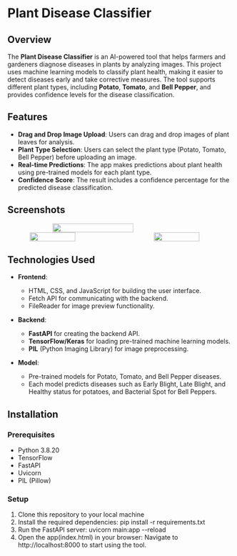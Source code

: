 # Plant Disease Classifier

## Overview
The **Plant Disease Classifier** is an AI-powered tool that helps farmers and gardeners diagnose diseases in plants by analyzing images. This project uses machine learning models to classify plant health, making it easier to detect diseases early and take corrective measures. The tool supports different plant types, including **Potato**, **Tomato**, and **Bell Pepper**, and provides confidence levels for the disease classification.

## Features
- **Drag and Drop Image Upload**: Users can drag and drop images of plant leaves for analysis.
- **Plant Type Selection**: Users can select the plant type (Potato, Tomato, Bell Pepper) before uploading an image.
- **Real-time Predictions**: The app makes predictions about plant health using pre-trained models for each plant type.
- **Confidence Score**: The result includes a confidence percentage for the predicted disease classification.

## Screenshots

<div style="display: flex; justify-content: center;  width: 100%;">
    <img src="https://github.com/user-attachments/assets/e61c3626-548c-4ee1-bbb4-9c1650daa49b" width="60%" />
</div>

<div style="display: flex; justify-content: space-between; width: 100%; padding: 0 10%;">
    <img src="https://github.com/user-attachments/assets/caa068cb-a534-4bae-9729-3f238df84ae9" width="45%" />
    <img src="https://github.com/user-attachments/assets/393ea454-abf2-4182-8f31-eda3f5087984" width="45%" />
</div>


## Technologies Used
- **Frontend**:
  - HTML, CSS, and JavaScript for building the user interface.
  - Fetch API for communicating with the backend.
  - FileReader for image preview functionality.
  
- **Backend**:
  - **FastAPI** for creating the backend API.
  - **TensorFlow/Keras** for loading pre-trained machine learning models.
  - **PIL** (Python Imaging Library) for image preprocessing.

- **Model**:
  - Pre-trained models for Potato, Tomato, and Bell Pepper diseases.
  - Each model predicts diseases such as Early Blight, Late Blight, and Healthy status for potatoes, and Bacterial Spot for Bell Peppers.

## Installation

### Prerequisites
- Python 3.8.20
- TensorFlow
- FastAPI
- Uvicorn
- PIL (Pillow)

### Setup

1. Clone this repository to your local machine
2. Install the required dependencies: pip install -r requirements.txt
3. Run the FastAPI server: uvicorn main:app --reload
4. Open the app(index.html) in your browser: Navigate to http://localhost:8000 to start using the tool.
